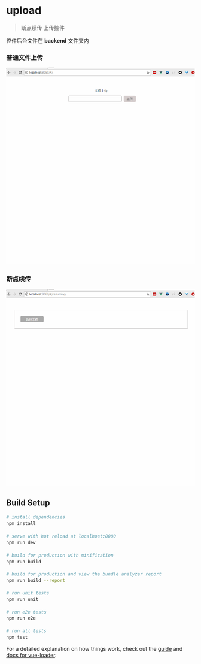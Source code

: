 # upload

> 断点续传 上传控件

控件后台文件在 **backend** 文件夹内

### 普通文件上传

![](https://raw.githubusercontent.com/udbbbn/Img/master/vue_uploadFile.gif)

### 断点续传

![](https://raw.githubusercontent.com/udbbbn/Img/master/vue_uploadResuming.gif)

## Build Setup

``` bash
# install dependencies
npm install

# serve with hot reload at localhost:8080
npm run dev

# build for production with minification
npm run build

# build for production and view the bundle analyzer report
npm run build --report

# run unit tests
npm run unit

# run e2e tests
npm run e2e

# run all tests
npm test
```

For a detailed explanation on how things work, check out the [guide](http://vuejs-templates.github.io/webpack/) and [docs for vue-loader](http://vuejs.github.io/vue-loader).
